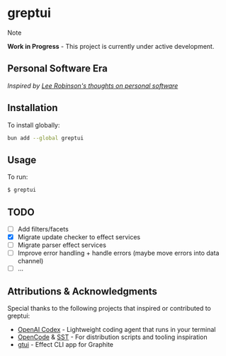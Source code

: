 # greptui

> [!NOTE]  
> **Work in Progress** - This project is currently under active development.

## Personal Software Era

_Inspired by [Lee Robinson's thoughts on personal software](https://leerob.com/personal-software)_

## Installation

To install globally:

```bash
bun add --global greptui
```

## Usage

To run:

```bash
$ greptui
```

## TODO

- [ ] Add filters/facets
- [x] Migrate update checker to effect services
- [ ] Migrate parser effect services
- [ ] Improve error handling + handle errors (maybe move errors into data channel)
- [ ] ...

## Attributions & Acknowledgments

Special thanks to the following projects that inspired or contributed to greptui:

- [OpenAI Codex](https://github.com/openai/codex) - Lightweight coding agent that runs in your terminal
- [OpenCode](https://github.com/sst/opencode/) & [SST](https://github.com/sst/sst) - For distribution scripts and tooling inspiration
- [gtui](https://github.com/ethanniser/gtui) - Effect CLI app for Graphite
